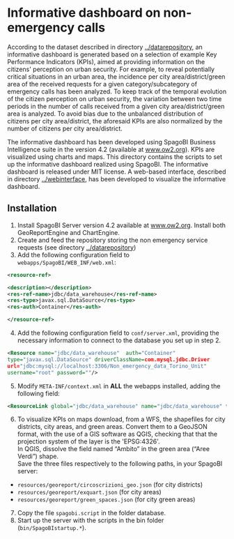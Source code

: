 # Informative dashboard on non-emergency calls

According to the dataset described in directory [../datarepository](/datarepository), an informative dashboard is generated based on a selection of example Key Performance Indicators (KPIs), aimed at providing information on the citizens' perception on urban security. For example, to reveal potentially critical situations in an urban area, the incidence per city area/district/green area of the received requests for a given category/subcategory of emergency calls has been analyzed. To keep track of the temporal evolution of the citizen perception on urban security, the variation between two time periods in the number of calls received from a given city area/district/green area is analyzed. To avoid bias due to the unbalanced distribution of citizens per city area/district, the aforesaid KPIs are also normalized by the number of citizens per city area/district. 

The informative dashboard has been developed using SpagoBI Business Intelligence suite in the version 4.2 (available at www.ow2.org). KPIs are visualized using charts and maps. This directory contains the scripts to set up the informative dashboard realized using SpagoBI. The informative dashboard is released under MIT license. A web-based interface, described in directory [../webinterface](/webinterface), has been developed to visualize the informative dashboard.

## Installation

1. Install SpagoBI Server version 4.2 available at www.ow2.org. Install both GeoReportEngine and ChartEngine. 
2. Create and feed the repository storing the non emergency service requests (see directory [../datarepository](/datarepository))
3. Add the following configuration field to `webapps/SpagoBI/WEB_INF/web.xml`:
 
 ```xml
<resource-ref>
 
<description></description>
<res-ref-name>jdbc/data_warehouse</res-ref-name>
<res-type>javax.sql.DataSource</res-type>
<res-auth>Container</res-auth>
 
</resource-ref>
 ```
 
4. Add the following configuration field to `conf/server.xml`, providing the necessary information to connect to the database you set up in step 2.
 
  ```xml
<Resource name="jdbc/data_warehouse"  auth="Container"
type="javax.sql.DataSource" driverClassName=com.mysql.jdbc.Driver
url="jdbc:mysql://localhost:3306/Non_emergency_data_Torino_Unit"
username="root" password=""/>
  ```
5. Modify `META-INF/context.xml`  in **ALL** the webapps installed, adding the following field:
 
  ```xml
<ResourceLink global="jdbc/data_warehouse" name="jdbc/data_warehouse" type="javax.sql.DataSource"/>
 ```
 
6. To visualize KPIs on maps download, from a WFS, the shapefiles for city districts, city areas, and green areas.
Convert them to a GeoJSON format, with the use of a GIS software as QGIS, checking that that the projection system of the layer is the 'EPSG:4326'.  
In QGIS, dissolve
the field named “Ambito” in the green area (“Aree Verdi”) shape.  
Save the three files respectively to the following paths, in your SpagoBI server:
  * `resources/georeport/circoscrizioni_geo.json` (for city districts)
  * `resources/georeport/exquart.json` (for city areas)
  * `resources/georeport/green_spaces.json` (for city green areas)

7. Copy the file `spagobi.script` in the folder database.
8. Start up the server with the scripts in the bin folder (`bin/SpagoBIstartup.*`).

